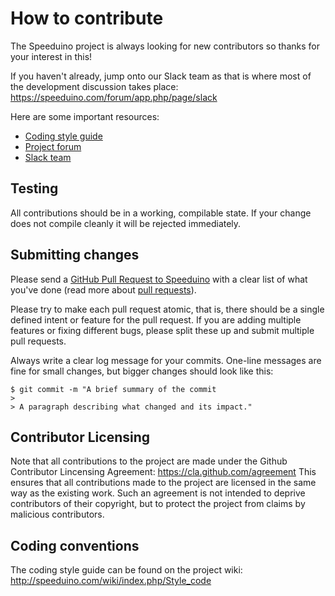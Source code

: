 # How to contribute

The Speeduino project is always looking for new contributors so thanks for your interest in this!

If you haven't already, jump onto our Slack team as that is where most of the development discussion takes place: https://speeduino.com/forum/app.php/page/slack

Here are some important resources:

  * [Coding style guide](http://speeduino.com/wiki/index.php/Style_code)
  * [Project forum](https://speeduino.com/forum)
  * [Slack team](https://speeduino.com/forum/app.php/page/slack)

## Testing

All contributions should be in a working, compilable state. If your change does not compile cleanly it will be rejected immediately. 

## Submitting changes

Please send a [GitHub Pull Request to Speeduino](https://github.com/noisymime/speeduino/pull/new/master) with a clear list of what you've done (read more about [pull requests](http://help.github.com/pull-requests/)). 

Please try to make each pull request atomic, that is, there should be a single defined intent or feature for the pull request. If you are adding multiple features or fixing different bugs, please split these up and submit multiple pull requests.

Always write a clear log message for your commits. One-line messages are fine for small changes, but bigger changes should look like this:

    $ git commit -m "A brief summary of the commit
    > 
    > A paragraph describing what changed and its impact."
    
## Contributor Licensing

Note that all contributions to the project are made under the Github Contributor Lincensing Agreement: https://cla.github.com/agreement
This ensures that all contributions made to the project are licensed in the same way as the existing work. Such an agreement is not intended to deprive contributors of their copyright, but to protect the project from claims by malicious contributors.

## Coding conventions

The coding style guide can be found on the project wiki: http://speeduino.com/wiki/index.php/Style_code
